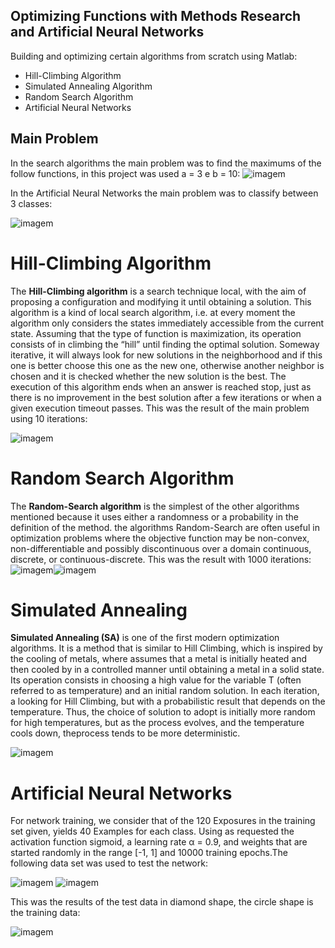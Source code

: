 ## Optimizing Functions with Methods Research and Artificial Neural Networks
Building and optimizing certain algorithms from scratch using Matlab: 
* Hill-Climbing Algorithm
* Simulated Annealing Algorithm
* Random Search Algorithm
* Artificial Neural Networks

## Main Problem 

In the search algorithms the main problem was to find the maximums of the follow functions, in this project was used a = 3 e b = 10:
![imagem](https://github.com/FranciscoDNConceicao/Optimizing-Functions-with-Methods-Research-and-Artificial-Neural-Networks/assets/123041029/f952255b-391e-4491-9054-b000a3d6f819)

In the Artificial Neural Networks the main problem was to classify between 3 classes:

![imagem](https://github.com/FranciscoDNConceicao/Optimizing-Functions-with-Methods-Research-and-Artificial-Neural-Networks/assets/123041029/7ff6f923-9111-4652-b776-416b9548cdf8)


# Hill-Climbing Algorithm

The **Hill-Climbing algorithm** is a search technique local, with the aim of proposing a configuration and modifying it until obtaining a solution. This algorithm is a kind of local search algorithm, i.e. at every moment the algorithm only considers the states immediately accessible from the current state. Assuming that the type of function is maximization, its operation consists of in climbing the “hill” until finding the optimal solution. Someway iterative, it will always look for new solutions in the neighborhood and if this one is better choose this one as the new one, otherwise another neighbor is chosen and it is checked whether the new solution is the best. The execution of this algorithm ends when an answer is reached stop, just as there is no improvement in the best solution after a few iterations or when a given execution timeout passes.
This was the result of the main problem using 10 iterations:

![imagem](https://github.com/FranciscoDNConceicao/Optimizing-Functions-with-Methods-Research-and-Artificial-Neural-Networks/assets/123041029/cf672f74-6838-4aae-ae3c-764c5fca3831)


# Random Search Algorithm
The **Random-Search algorithm** is the simplest of the other algorithms mentioned because it uses either a randomness or a probability in the definition of the method. the algorithms Random-Search are often useful in optimization problems where the objective function may be non-convex, non-differentiable and possibly discontinuous over a domain continuous, discrete, or continuous-discrete.
This was the result with 1000 iterations:
![imagem](https://github.com/FranciscoDNConceicao/Optimizing-Functions-with-Methods-Research-and-Artificial-Neural-Networks/assets/123041029/cc0c9998-6f5c-4436-9328-541db8b71b06)![imagem](https://github.com/FranciscoDNConceicao/Optimizing-Functions-with-Methods-Research-and-Artificial-Neural-Networks/assets/123041029/ce26bc32-74db-48a1-943e-49c500417600)

# Simulated Annealing
**Simulated Annealing (SA)** is one of the first modern optimization algorithms. It is a method that is similar to Hill Climbing, which is inspired by the cooling of metals, where assumes that a metal is initially heated and then cooled by in a controlled manner until obtaining a metal in a solid state. Its operation consists in choosing a high value for the variable T (often referred to as temperature) and an initial random solution. In each iteration, a looking for Hill Climbing, but with a probabilistic result that depends on the temperature. Thus, the choice of solution to adopt is initially more random for high temperatures, but as the process evolves, and the temperature cools down, theprocess tends to be more deterministic.

![imagem](https://github.com/FranciscoDNConceicao/Optimizing-Functions-with-Methods-Research-and-Artificial-Neural-Networks/assets/123041029/2b4d3163-fc92-40f8-9be5-01ad931a2cc0)

# Artificial Neural Networks
For network training, we consider that of the 120 Exposures in the training set given, yields 40 Examples for each class. Using as requested the activation function sigmoid, a learning rate α = 0.9, and weights that are started randomly in the range [-1, 1] and 10000 training epochs.The following data set was used to test the network:

![imagem](https://github.com/FranciscoDNConceicao/Optimizing-Functions-with-Methods-Research-and-Artificial-Neural-Networks/assets/123041029/4e14d0d6-94f2-4423-8bcf-a6d0b287f051)
![imagem](https://github.com/FranciscoDNConceicao/Optimizing-Functions-with-Methods-Research-and-Artificial-Neural-Networks/assets/123041029/b1fd6fc4-e82d-4f83-b1f1-f0b74fbf67ec)

This was the results of the test data in diamond shape, the circle shape is the training data:

![imagem](https://github.com/FranciscoDNConceicao/Optimizing-Functions-with-Methods-Research-and-Artificial-Neural-Networks/assets/123041029/334f3bab-ea3a-48eb-83dd-a0fa10b18d55)




